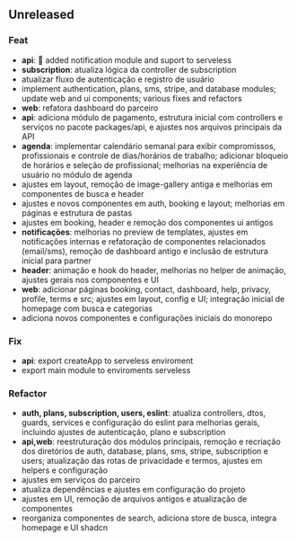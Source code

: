 ## Unreleased

### Feat

- **api**: 🎸 added notification module and suport to serveless
- **subscription**: atualiza lógica da controller de subscription
- atualizar fluxo de autenticação e registro de usuário
- implement authentication, plans, sms, stripe, and database modules; update web and ui components; various fixes and refactors
- **web**: refatora dashboard do parceiro
- **api**: adiciona módulo de pagamento, estrutura inicial com controllers e serviços no pacote packages/api, e ajustes nos arquivos principais da API
- **agenda**: implementar calendário semanal para exibir compromissos, profissionais e controle de dias/horários de trabalho; adicionar bloqueio de horários e seleção de profissional; melhorias na experiência de usuário no módulo de agenda
- ajustes em layout, remoção de image-gallery antiga e melhorias em componentes de busca e header
- ajustes e novos componentes em auth, booking e layout; melhorias em páginas e estrutura de pastas
- ajustes em booking, header e remoção dos componentes ui antigos
- **notificações**: melhorias no preview de templates, ajustes em notificações internas e refatoração de componentes relacionados (email/sms), remoção de dashboard antigo e inclusão de estrutura inicial para partner
- **header**: animação e hook do header, melhorias no helper de animação, ajustes gerais nos componentes e UI
- **web**: adicionar páginas booking, contact, dashboard, help, privacy, profile, terms e src; ajustes em layout, config e UI; integração inicial de homepage com busca e categorias
- adiciona novos componentes e configurações iniciais do monorepo

### Fix

- **api**: export createApp to serveless enviroment
- export main module to enviroments serveless

### Refactor

- **auth, plans, subscription, users, eslint**: atualiza controllers, dtos, guards, services e configuração do eslint para melhorias gerais, incluindo ajustes de autenticação, plano e subscription
- **api,web**: reestruturação dos módulos principais, remoção e recriação dos diretórios de auth, database, plans, sms, stripe, subscription e users; atualização das rotas de privacidade e termos, ajustes em helpers e configuração
- ajustes em serviços do parceiro
- atualiza dependências e ajustes em configuração do projeto
- ajustes em UI, remoção de arquivos antigos e atualização de componentes
- reorganiza componentes de search, adiciona store de busca, integra homepage e UI shadcn
